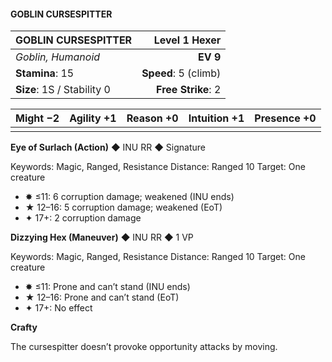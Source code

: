 #### GOBLIN CURSESPITTER

| GOBLIN CURSESPITTER | **Level 1 Hexer** |
|:-------------------------------------------------- | -------------------------:|
| *Goblin, Humanoid* | **EV 9** |
| **Stamina**: 15 | **Speed**: 5 (climb) |
| **Size**: 1S / Stability 0 | **Free Strike**: 2 |

| **Might** −2 | **Agility** +1 | **Reason** +0 | **Intuition** +1 | **Presence** +0 |
| -------- | ---------- | --------- | ------------ | ----------- |
|  |  |  |  |  |

**Eye of Surlach (Action)** ◆ INU RR ◆ Signature

Keywords: Magic, Ranged, Resistance
Distance: Ranged 10
Target: One creature
- ✸ ≤11: 6 corruption damage; weakened (INU ends)
- ★ 12–16: 5 corruption damage; weakened (EoT)
- ✦ 17+: 2 corruption damage

**Dizzying Hex (Maneuver)** ◆ INU RR ◆ 1 VP

Keywords: Magic, Ranged, Resistance
Distance: Ranged 10
Target: One creature
- ✸ ≤11: Prone and can’t stand (INU ends)
- ★ 12–16: Prone and can’t stand (EoT)
- ✦ 17+: No effect

**Crafty**

The cursespitter doesn’t provoke opportunity attacks by moving.

